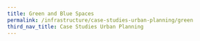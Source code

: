 ```yaml
---
title: Green and Blue Spaces
permalink: /infrastructure/case-studies-urban-planning/green
third_nav_title: Case Studies Urban Planning
---
```

